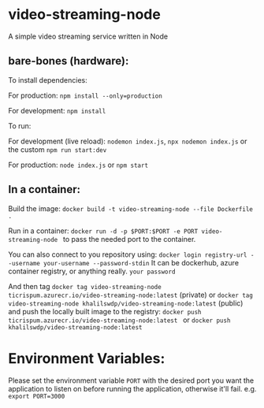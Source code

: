 # video-streaming-node
A simple video streaming service written in Node

## bare-bones (hardware):

To install dependencies:

For production: `npm install --only=production`

For development: `npm install`

To run:

For development (live reload): `nodemon index.js`, `npx nodemon index.js` or the custom `npm run start:dev`

For production: `node index.js` or `npm start`

## In a container:

Build the image: `docker build -t video-streaming-node --file Dockerfile .`

[comment]: <> (Of the format: `docker build -t image-name:tag --file path-to-docker-file path-to-project`)

Run in a container: `docker run -d -p $PORT:$PORT -e PORT video-streaming-node ` to pass the needed port to the container.

[comment]: <> (The internal ports are not important,  the important one is the port in which to expose it)

You can also connect to you repository using: `docker login registry-url --username your-username --password-stdin`
It can be dockerhub, azure container registry, or anything really.
`your password`

And then tag `docker tag video-streaming-node ticrispum.azurecr.io/video-streaming-node:latest` (private) or 
`docker tag video-streaming-node khalilswdp/video-streaming-node:latest` (public) and push the locally built image to the registry:
`docker push ticrispum.azurecr.io/video-streaming-node:latest ` or `docker push khalilswdp/video-streaming-node:latest `

# Environment Variables:
Please set the environment variable `PORT` with the desired port you want the application to listen on before running the application, otherwise it'll fail.
e.g. 
`export PORT=3000`